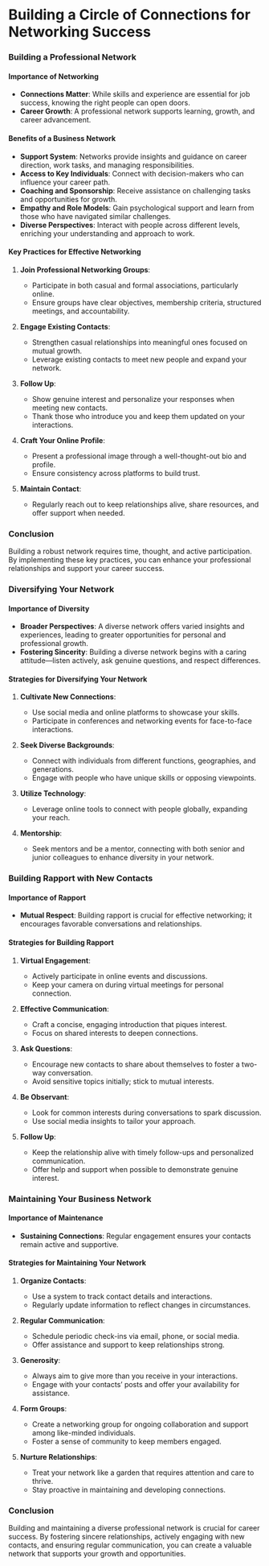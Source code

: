 # Building a Circle of Connections for Networking Success

### Building a Professional Network

#### Importance of Networking
- **Connections Matter**: While skills and experience are essential for job success, knowing the right people can open doors.
- **Career Growth**: A professional network supports learning, growth, and career advancement.

#### Benefits of a Business Network
- **Support System**: Networks provide insights and guidance on career direction, work tasks, and managing responsibilities.
- **Access to Key Individuals**: Connect with decision-makers who can influence your career path.
- **Coaching and Sponsorship**: Receive assistance on challenging tasks and opportunities for growth.
- **Empathy and Role Models**: Gain psychological support and learn from those who have navigated similar challenges.
- **Diverse Perspectives**: Interact with people across different levels, enriching your understanding and approach to work.

#### Key Practices for Effective Networking
1. **Join Professional Networking Groups**:
   - Participate in both casual and formal associations, particularly online.
   - Ensure groups have clear objectives, membership criteria, structured meetings, and accountability.

2. **Engage Existing Contacts**:
   - Strengthen casual relationships into meaningful ones focused on mutual growth.
   - Leverage existing contacts to meet new people and expand your network.

3. **Follow Up**:
   - Show genuine interest and personalize your responses when meeting new contacts.
   - Thank those who introduce you and keep them updated on your interactions.

4. **Craft Your Online Profile**:
   - Present a professional image through a well-thought-out bio and profile.
   - Ensure consistency across platforms to build trust.

5. **Maintain Contact**:
   - Regularly reach out to keep relationships alive, share resources, and offer support when needed.

### Conclusion
Building a robust network requires time, thought, and active participation. By implementing these key practices, you can enhance your professional relationships and support your career success.

### Diversifying Your Network

#### Importance of Diversity
- **Broader Perspectives**: A diverse network offers varied insights and experiences, leading to greater opportunities for personal and professional growth.
- **Fostering Sincerity**: Building a diverse network begins with a caring attitude—listen actively, ask genuine questions, and respect differences.

#### Strategies for Diversifying Your Network
1. **Cultivate New Connections**:
   - Use social media and online platforms to showcase your skills.
   - Participate in conferences and networking events for face-to-face interactions.

2. **Seek Diverse Backgrounds**:
   - Connect with individuals from different functions, geographies, and generations.
   - Engage with people who have unique skills or opposing viewpoints.

3. **Utilize Technology**:
   - Leverage online tools to connect with people globally, expanding your reach.

4. **Mentorship**:
   - Seek mentors and be a mentor, connecting with both senior and junior colleagues to enhance diversity in your network.

### Building Rapport with New Contacts

#### Importance of Rapport
- **Mutual Respect**: Building rapport is crucial for effective networking; it encourages favorable conversations and relationships.

#### Strategies for Building Rapport
1. **Virtual Engagement**:
   - Actively participate in online events and discussions.
   - Keep your camera on during virtual meetings for personal connection.

2. **Effective Communication**:
   - Craft a concise, engaging introduction that piques interest.
   - Focus on shared interests to deepen connections.

3. **Ask Questions**:
   - Encourage new contacts to share about themselves to foster a two-way conversation.
   - Avoid sensitive topics initially; stick to mutual interests.

4. **Be Observant**:
   - Look for common interests during conversations to spark discussion.
   - Use social media insights to tailor your approach.

5. **Follow Up**:
   - Keep the relationship alive with timely follow-ups and personalized communication.
   - Offer help and support when possible to demonstrate genuine interest.

### Maintaining Your Business Network

#### Importance of Maintenance
- **Sustaining Connections**: Regular engagement ensures your contacts remain active and supportive.

#### Strategies for Maintaining Your Network
1. **Organize Contacts**:
   - Use a system to track contact details and interactions.
   - Regularly update information to reflect changes in circumstances.

2. **Regular Communication**:
   - Schedule periodic check-ins via email, phone, or social media.
   - Offer assistance and support to keep relationships strong.

3. **Generosity**:
   - Always aim to give more than you receive in your interactions.
   - Engage with your contacts’ posts and offer your availability for assistance.

4. **Form Groups**:
   - Create a networking group for ongoing collaboration and support among like-minded individuals.
   - Foster a sense of community to keep members engaged.

5. **Nurture Relationships**:
   - Treat your network like a garden that requires attention and care to thrive.
   - Stay proactive in maintaining and developing connections.

### Conclusion
Building and maintaining a diverse professional network is crucial for career success. By fostering sincere relationships, actively engaging with new contacts, and ensuring regular communication, you can create a valuable network that supports your growth and opportunities.